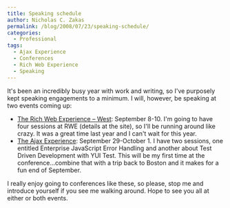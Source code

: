 ```yaml
---
title: Speaking schedule
author: Nicholas C. Zakas
permalink: /blog/2008/07/23/speaking-schedule/
categories:
  - Professional
tags:
  - Ajax Experience
  - Conferences
  - Rich Web Experience
  - Speaking
---
```

It's been an incredibly busy year with work and writing, so I've purposely kept speaking engagements to a minimum. I will, however, be speaking at two events coming up:

  * <a title="The Rich Web Experience - West" rel="external" href="http://www.therichwebexperience.com/conference/san_jose/2008/09/index.html">The Rich Web Experience &#8211; West</a>: September 8-10. I'm going to have four sessions at RWE (details at the site), so I'll be running around like crazy. It was a great time last year and I can't wait for this year.
  * <a title="The Ajax Experience - West" rel="external" href="http://ajaxexperience.techtarget.com/">The Ajax Experience</a>: September 29-October 1. I have two sessions, one entitled Enterprise JavaScript Error Handling and another about Test Driven Development with YUI Test. This will be my first time at the conference&#8230;combine that with a trip back to Boston and it makes for a fun end of September.

I really enjoy going to conferences like these, so please, stop me and introduce yourself if you see me walking around. Hope to see you all at either or both events.
